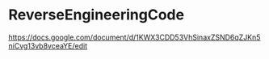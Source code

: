 # ReverseEngineeringCode

https://docs.google.com/document/d/1KWX3CDD53VhSinaxZSND6qZJKn5niCvg13vb8vceaYE/edit
